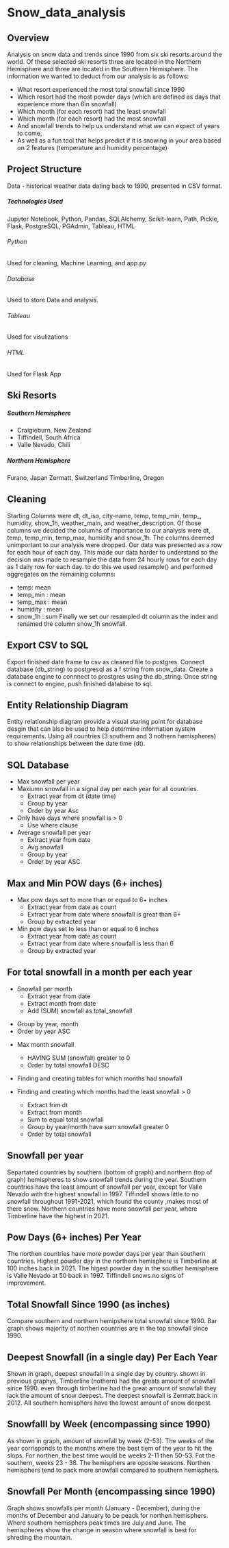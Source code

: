 # Snow_data_analysis
## Overview
Analysis on snow data and trends since 1990 from six ski resorts around the world. Of these selected ski resorts three are located in the Northern Hemisphere and three are located in the Southern Hemisphere.
The information we wanted to deduct from our analysis is as follows:
* What resort experienced the most total snowfall since 1990
* Which resort had the most powder days (which are defined as days that experience more than 6in snowfall)
* Which month (for each resort) had the least snowfall
* Which month (for each resort) had the most snowfall
* And snowfall trends to help us understand what we can expect of years to come,
* As well as a fun tool that helps predict if it is snowing in your area based on 2 features (temperature and humidity percentage)

## Project Structure
Data - historical weather data dating back to 1990, presented in CSV format.

##### Technologies Used
Jupyter Notebook, Python, Pandas, SQLAlchemy, Scikit-learn, Path, Pickle, Flask,  PostgreSQL, PGAdmin, Tableau, HTML

###### Python
Used for cleaning, Machine Learning, and app.py

###### Database
Used to store Data and analysis.

###### Tableau
Used for visulizations

###### HTML
Used for Flask App

## Ski Resorts
##### Southern Hemisphere
* Craigieburn, New Zealand
* Tiffindell, South Africa
* Valle Nevado, Chili

##### Northern Hemisphere
Furano, Japan
Zermatt, Switzerland
Timberline, Oregon

## Cleaning
Starting Columns were dt, dt_iso, city-name, temp, temp_min, temp_, humidity, show_1h, weather_main, and weather_description.
Of those columns we decided the columns of importance to our analysis were dt, temp, temp_min, temp_max, humidity and snow_1h. The columns deemed unimportant to our analysis were dropped.
Our data was presented as a row for each hour of each day. This made our data harder to understand so the decision was made to resample the data from 24 hourly rows for each day as 1 daily row for each day.
to do this we used resample() and performed aggregates on the remaining columns:
* temp: mean
* temp_min : mean
* temp_max : mean
* humidity : mean
* snow_1h : sum
Finally we set our resampled dt column as the index and renamed the column snow_1h snowfall.

## Export CSV to SQL
Export finished date frame to csv as cleaned file to postgres. Connect database (db_string) to postgresql as a f string from snow_data. Create a database engine to connnect to prostgres using the db_string. Once string is connect to engine, push finished database to sql. 

## Entity Relationship Diagram
Entity relationship diagram provide a visual staring point for database desgin that can also be used to help determine information system requirements. Using all countries (3 southern and 3 nothern hemispheres) to show relationships between the date time (dt).

## SQL Database
* Max snowfall per year
* Maxiumn snowfall in a signal day per each year for all countries.
  - Extract year from dt (date time)
  - Group by year
  - Order by  year Asc
* Only have days where snowfall is > 0
  - Use where clause 
* Average snowfall per year
  -	Extract year from date
  -	Avg snowfall
  -	Group by year
  - Order by year ASC

## Max and Min POW days (6+ inches)
* Max pow days set to more than or equal to 6+ inches
  - Extract year from date as count
  - Extract year from date where snowfall is great than 6+
  - Group by extracted year
* Min pow days set to less than or equal to 6 inches
  - Extract year from date as count
  - Extract year from date where snowfall is less than 6
  - Group by extracted year

## For total snowfall in a month per each year 
* Snowfall per month
  - Extract year from date
  - Extract month from date
  - Add (SUM) snowfall as total_snowfall
- Group by year, month
- Order by year ASC
* Max month snowfall 
  - HAVING SUM (snowfall) greater to 0
  - Order by total snowfall DESC

* Finding and creating tables for which months had snowfall   
* Finding and creating which months had the least snowfall > 0
  - Extract frim dt
  - Extract from month
  - Sum to equal total snowfall
  - Group by year/month have sum snowfall greater 0
  - Order by total snowfall

## Snowfall per year
Separtated  countries by southern (bottom of graph) and northern (top of graph) hemispheres to show snowfall trends during the year. Southern countries have the least amount of snowfall per year, except for Valle Nevado with the highest snowfall in 1997. Tiffindell shows little to no snowfall throughout 1991-2021, which found the county ,makes most of there snow. Northern countries have more snowfall per year, where Timberline have the highest in 2021.

## Pow Days (6+ inches) Per Year
The northen countries have more powder days per year than southern countries. Highest powder day in the northern hemisphere is Timberline at 100 inches back in 2021. The higest powder day in the souther hemisphere is Valle Nevado  at 50 back in 1997. Tiffindell snows no signs of improvement.

## Total Snowfall Since 1990 (as inches)
Compare southern and northern hemipshere total snowfall since 1990. Bar graph shows majority of northen countries are in the top snowfall since 1990. 

## Deepest Snowfall (in a single day) Per Each Year
Shown in graph, deepest snowfall in a single day by country. shown in previous graphys, Timberline (nothern) had the greats amount of snowfall since 1990. even through timberline had the great amount of snowfall they lack the amount of snow deepest. The deepest snowfall is Zermatt back in 2012. All southern hemisphers have the lowest amount of snow deepest. 

## Snowfalll by Week (encompassing since 1990)
As shown in graph, amount of snowfall by week (2-53). The weeks of the year corrisponds to the months where the best tiem of the year to hit the slops.  For northen, the best time would be weeks 2-11 then 50-53. Fot the southern, weeks 23 - 38. The hemisphers are oposite seasons.  Northen hemisphers tend to pack more snowfall compared to southern hemisphers.  

## Snowfall Per Month (encompassing since 1990)
Graph shows  snowfalls per month (January - December), during the months of December and January to be peack for northen hemisphers. Where southern hemisphers peak times are July and June. The hemispheres show the change in season where snowfall is best for shreding the mountain.









